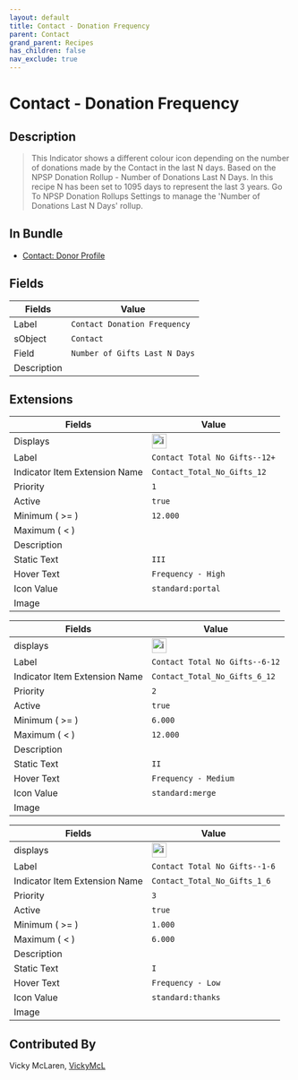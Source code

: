 ```yaml
---
layout: default
title: Contact - Donation Frequency
parent: Contact
grand_parent: Recipes
has_children: false
nav_exclude: true
---
```


# Contact - Donation Frequency

## Description

> This Indicator shows a different colour icon depending on the number of donations made by the Contact in the last N days. Based on the NPSP Donation Rollup - Number of Donations Last N Days. In this recipe N has been set to 1095 days to represent the last 3 years.  Go To NPSP Donation Rollups Settings to manage the 'Number of Donations Last N Days' rollup.

## In Bundle
* [Contact: Donor Profile](../contact/bundle-contact-donor-profile.md)

## Fields

| Fields | Value | 
|-----------|-----------|
|Label|`Contact Donation Frequency`|
|sObject|`Contact`|
|Field|`Number of Gifts Last N Days`|
|Description|


## Extensions

| Fields | Value |
|-----------|-----------|
|Displays|<img width="26" alt="image" src="https://user-images.githubusercontent.com/122455058/228937271-07d4643f-b06b-4fe0-80b9-e0a64362a557.png">|
|Label|`Contact Total No Gifts--12+`|
|Indicator Item Extension Name|`Contact_Total_No_Gifts_12`|
|Priority|`1`|
|Active|`true`|
|Minimum ( >= )|`12.000`|
|Maximum ( < )|
|Description|
|Static Text|`III`|
|Hover Text|`Frequency - High`|
|Icon Value|`standard:portal`|
|Image|



| Fields | Value |
|-----------|-----------|
|displays|<img width="26" alt="image" src="https://user-images.githubusercontent.com/122455058/228937477-d84ddb94-9f26-488b-ba96-e7da59582d7a.png">|
|Label|`Contact Total No Gifts--6-12`|
|Indicator Item Extension Name|`Contact_Total_No_Gifts_6_12`|
|Priority|`2`|
|Active|`true`|
|Minimum ( >= )|`6.000`|
|Maximum ( < )|`12.000`|
|Description|
|Static Text|`II`
|Hover Text|`Frequency - Medium`|
|Icon Value|`standard:merge`
|Image|



| Fields | Value |
|-----------|-----------|
|displays|<img width="26" alt="image" src="https://user-images.githubusercontent.com/122455058/228937858-1ecdc9ad-5526-4a6d-bcef-9bc96643381d.png">|
|Label|`Contact Total No Gifts--1-6`|
|Indicator Item Extension Name|`Contact_Total_No_Gifts_1_6`|
|Priority|`3`|
|Active|`true`|
|Minimum ( >= )|`1.000`|
|Maximum ( < )|`6.000`|
|Description|
|Static Text|`I`
|Hover Text|`Frequency - Low`|
|Icon Value|`standard:thanks`
|Image|

## Contributed By
Vicky McLaren, [VickyMcL](https://github.com/VickyMcL)